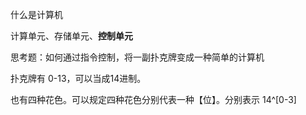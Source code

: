 什么是计算机

计算单元、存储单元、**控制单元**

思考题：如何通过指令控制，将一副扑克牌变成一种简单的计算机

扑克牌有 0-13，可以当成14进制。

也有四种花色。可以规定四种花色分别代表一种【位】。分别表示 14^[0-3] 
